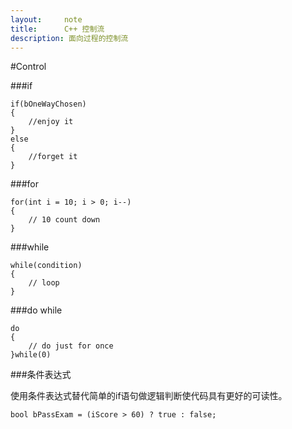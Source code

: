 ```yaml
---
layout:     note
title:      C++ 控制流
description: 面向过程的控制流
---
```


#Control



###if

    if(bOneWayChosen)
    {
        //enjoy it 
    }
    else
    {
        //forget it
    }


###for

    for(int i = 10; i > 0; i--)
    {
        // 10 count down 
    }


###while

    while(condition)
    {
        // loop
    }


###do while

    do
    {
        // do just for once
    }while(0)



###条件表达式

使用条件表达式替代简单的if语句做逻辑判断使代码具有更好的可读性。

    bool bPassExam = (iScore > 60) ? true : false;

